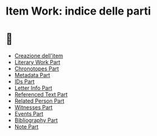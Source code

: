 # Item Work: indice delle parti
# 🚧

* [Creazione dell'item](Item_Work_Metadata.md)  
* [Literary Work Part]()  
* [Chronotopes Part]()  
* [Metadata Part]()  
* [IDs Part](Asserted_Ids_Part.md)  
* [Letter Info Part]()
* [Referenced Text Part]()
* [Related Person Part]()
* [Witnesses Part]()
* [Events Part](Historical_Events_Part.md)
* [Bibliography Part](Historical_Events_Part.md)
* [Note Part](Note_Part.md)
